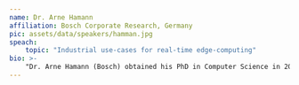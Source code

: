 ```yaml
---
name: Dr. Arne Hamann
affiliation: Bosch Corporate Research, Germany
pic: assets/data/speakers/hamman.jpg
speach:
    topic: "Industrial use-cases for real-time edge-computing"
bio: >-
    "Dr. Arne Hamann (Bosch) obtained his PhD in Computer Science in 2008 from the Technical University of Braunschweig Germany. He is Chief Expert for "Distributed Intelligent Systems" at Bosch Corporate Research. Like the Bosch product portfolios his range of actives is very broads encompassing complex embedded systems where the interaction between physical processes hardware and software plays a major role through to distributed IoT systems with elements of (edge) cloud computing. In the academic contexts he is member of the editorial board of the ACM journal “Transactions on Cyber Physical Systems” and regularly serves as program committee member for international conferences such as ECRTS, RTSS, RTAS, DAC, EMSOFT, and ICCPS."
---
```

